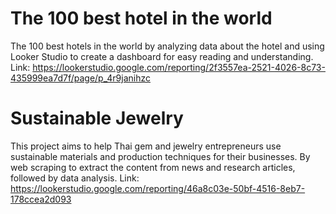 # The 100 best hotel in the world
The 100 best hotels in the world by analyzing data about the hotel and using Looker Studio to create a dashboard for easy reading and understanding.
Link: https://lookerstudio.google.com/reporting/2f3557ea-2521-4026-8c73-435999ea7d7f/page/p_4r9janihzc

# Sustainable Jewelry
This project aims to help Thai gem and jewelry entrepreneurs use sustainable materials and production techniques for their businesses. By web scraping to extract the content from news and research articles, followed by data analysis.
Link: https://lookerstudio.google.com/reporting/46a8c03e-50bf-4516-8eb7-178ccea2d093

